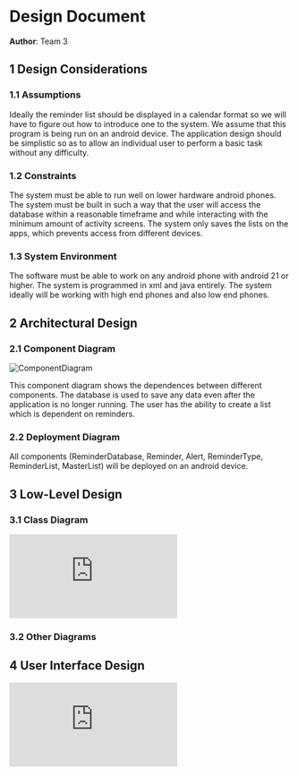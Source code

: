 # Design Document

**Author**: Team 3

## 1 Design Considerations

### 1.1 Assumptions

Ideally the reminder list should be displayed in a calendar format so we will have to figure out how to introduce one to the system. We assume that this program is being run on an android device. The application design should be simplistic so as to allow an individual user to perform a basic task without any difficulty.


### 1.2 Constraints

The system must be able to run well on lower hardware android phones. The system must be built in such a way that the user will access the database within a reasonable timeframe and while interacting with the minimum amount of activity screens. The system only saves the lists on the apps, which prevents access from different devices.


### 1.3 System Environment


The software must be able to work on any android phone with android 21 or higher. The system is programmed in xml and java entirely.  The system ideally will be working with high end phones and also low end phones.


## 2 Architectural Design

### 2.1 Component Diagram


![ComponentDiagram](https://github.com/qc-se-fall2018/370Fall18Team3/blob/master/GroupProject/Docs/ComponentDiagram.jpeg)

This component diagram shows the dependences between different components. The database is used to save any data even after the application is no longer running. The user has the ability to create a list which is dependent on reminders.


### 2.2 Deployment Diagram

All components (ReminderDatabase, Reminder, Alert, ReminderType, ReminderList, MasterList) will be deployed on an android device.



## 3 Low-Level Design

### 3.1 Class Diagram

![Class Diagram](https://github.com/qc-se-fall2018/370Fall18Team3/blob/master/GroupProject/Design-Team/group-design.pdf)

### 3.2 Other Diagrams

## 4 User Interface Design

![UI](https://github.com/qc-se-fall2018/370Fall18Team3/blob/master/GroupProject/Docs/370_UI_MOCKUP.pdf)